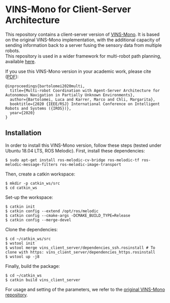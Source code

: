 # VINS-Mono for Client-Server Architecture
This repository contains a client-server version of [VINS-Mono](https://github.com/HKUST-Aerial-Robotics/VINS-Mono). It is based on the original VINS-Mono implementation, with the additional capacity of sending information back to a server fusing the sensory data from multiple robots.  
This repository is used in a wider framework for multi-robot path planning, available [here](https://github.com/VIS4ROB-lab/multi_robot_coordination).  

If you use this VINS-Mono version in your academic work, please cite ([PDF](https://www.research-collection.ethz.ch/handle/20.500.11850/441280)):

    @inproceedings{bartolomei2020multi,
      title={Multi-robot Coordination with Agent-Server Architecture for Autonomous Navigation in Partially Unknown Environments},
      author={Bartolomei, Luca and Karrer, Marco and Chli, Margarita},
      booktitle={2020 {IEEE/RSJ} International Conference on Intelligent Robots and Systems ({IROS})},
      year={2020}
    }

## Installation  
In order to install this VINS-Mono version, follow these steps (tested under Ubuntu 18.04 LTS, ROS Melodic).
First, install these dependencies:
```
$ sudo apt-get install ros-melodic-cv-bridge ros-melodic-tf ros-melodic-message-filters ros-melodic-image-transport
```  

Then, create a catkin workspace:
```
$ mkdir -p catkin_ws/src
$ cd catkin_ws
```
Set-up the workspace:
```
$ catkin init
$ catkin config --extend /opt/ros/melodic
$ catkin config --cmake-args -DCMAKE_BUILD_TYPE=Release
$ catkin config --merge-devel
```

Clone the dependencies:
```
$ cd ~/catkin_ws/src
$ wstool init
$ wstool merge vins_client_server/dependencies_ssh.rosinstall # To clone with https: vins_client_server/dependencies_https.rosinstall
$ wstool up -j8
```  

Finally, build the package:
```
$ cd ~/catkin_ws
$ catkin build vins_client_server
```  

For usage and setting of the parameters, we refer to the [original VINS-Mono repository](https://github.com/HKUST-Aerial-Robotics/VINS-Mono).
